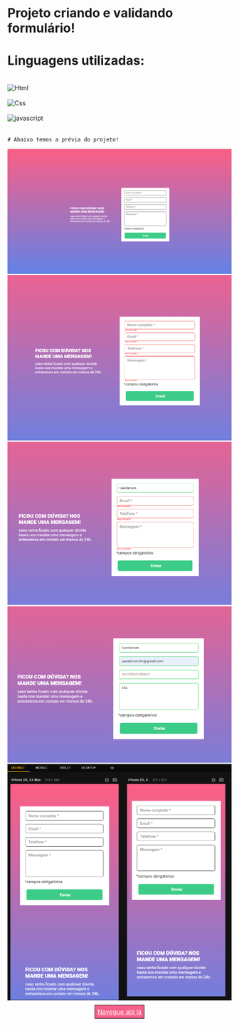 # Projeto criando e validando formulário!

# Linguagens utilizadas:



<div style="display: inline_block"><br>
    <img alingn="center"alt="Html"src="https://img.shields.io/badge/HTML-239120?style=for-the-badge&logo=html5&logoColor=white"><br>
    <br>
    <img alingn="center"alt="Css"src="https://img.shields.io/badge/CSS-239120?&style=for-the-badge&logo=css3&logoColor=white" /><br>
    <br>
    <img alingn="center"alt="javascript"src="https://img.shields.io/badge/JavaScript-F7DF1E?style=for-the-badge&logo=javascript&logoColor=black">
</div></br>

    # Abaixo temos a prévia do projeto!

<img src="./img/print-Desktop.png">
<img src="./img/print-validation.png">
<img src="./img/print-validation-infor.png">
<img src="./img/print-validation-total.png">
<img src="./img/print-responsive-mobile.png">

<br>

<p align="center">
<a href="https://uandersonlim.github.io/Quest-DevQues-HTML-CSS-JS/" style="border: 1px solid black; padding: 6px; background-color: #F55F8A; color: white;">Navegue até lá</a>
</p>
